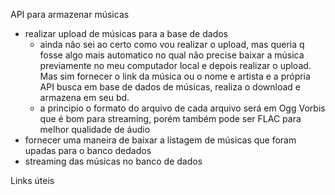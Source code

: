 API para armazenar músicas
- realizar upload de músicas para a base de dados
	- ainda não sei ao certo como vou realizar o upload, mas queria q fosse algo mais automatico no qual não precise baixar a música previamente no meu computador local e depois realizar o upload. Mas sim fornecer o link da música ou o nome e artista e a própria API busca em base de dados de músicas, realiza o download e armazena em seu bd.
	-  a principio o formato do arquivo de cada arquivo será em Ogg Vorbis que é bom para streaming, porém também pode ser FLAC para melhor qualidade de áudio
- fornecer uma maneira de baixar a listagem de músicas que foram upadas para o banco dedados
- streaming das músicas no banco de dados

Links úteis
